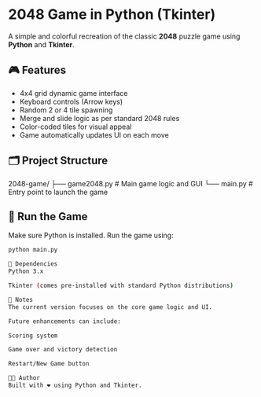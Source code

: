 # 2048 Game in Python (Tkinter)

A simple and colorful recreation of the classic **2048** puzzle game using **Python** and **Tkinter**.

## 🎮 Features

- 4x4 grid dynamic game interface
- Keyboard controls (Arrow keys)
- Random 2 or 4 tile spawning
- Merge and slide logic as per standard 2048 rules
- Color-coded tiles for visual appeal
- Game automatically updates UI on each move

## 🗂️ Project Structure

2048-game/
├── game2048.py # Main game logic and GUI
└── main.py # Entry point to launch the game


## 🚀 Run the Game

Make sure Python is installed. Run the game using:

```bash
python main.py

🧠 Dependencies
Python 3.x

Tkinter (comes pre-installed with standard Python distributions)

📌 Notes
The current version focuses on the core game logic and UI.

Future enhancements can include:

Scoring system

Game over and victory detection

Restart/New Game button

🧑‍💻 Author
Built with ❤️ using Python and Tkinter.